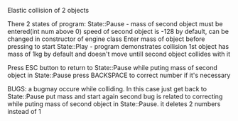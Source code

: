 Elastic collision of 2 objects

There 2 states of program:
State::Pause - mass of second object must be entered(int num above 0)
speed of second object is -128 by default, can be changed in constructor of engine class
Enter mass of object before pressing to start
State::Play - program demonstrates collision
1st object has mass of 1kg by default and doesn't move untill second object collides with it

Press ESC button to return to State::Pause
while puting mass of second object in State::Pause press BACKSPACE to correct number if it's necessary

BUGS:
a bugmay occure while colliding. In this case just get back to State::Pause put mass and start again
second bug is related to correcting while puting mass of second object in State::Pause. it deletes 2 numbers instead of 1
